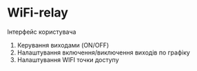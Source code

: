 # WiFi-relay
Інтерфейс користувача
1. Керування виходами (ON/OFF)
2. Налаштування включення/виключення виходів по графіку
3. Налаштування WIFI точки доступу
